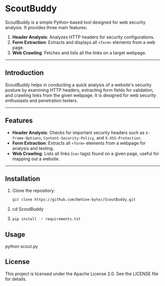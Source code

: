 # ScoutBuddy

ScoutBuddy is a simple Python-based tool designed for web security analysis. It provides three main features:

1. **Header Analysis**: Analyzes HTTP headers for security configurations.
2. **Form Extraction**: Extracts and displays all `<form>` elements from a web page.
3. **Web Crawling**: Fetches and lists all the links on a target webpage.

---

## Introduction

ScoutBuddy helps in conducting a quick analysis of a website's security posture by examining HTTP headers, extracting form fields for validation, and crawling links from the given webpage. It is designed for web security enthusiasts and penetration testers.

---

## Features

- **Header Analysis**: Checks for important security headers such as `X-Frame-Options`, `Content-Security-Policy`, and `X-XSS-Protection`.
- **Form Extraction**: Extracts all `<form>` elements from a webpage for analysis and testing.
- **Web Crawling**: Lists all links (`<a>` tags) found on a given page, useful for mapping out a website.

---

## Installation

1. Clone the repository:
   ```bash
   git clone https://github.com/DeVine-byte//ScoutBuddy.git
2. cd ScoutBuddy
3. ```bash
   pip install -r requirements.txt

## Usage
python scout.py

## License
This project is licensed under the Apache License 2.0. See the LICENSE file for details.
